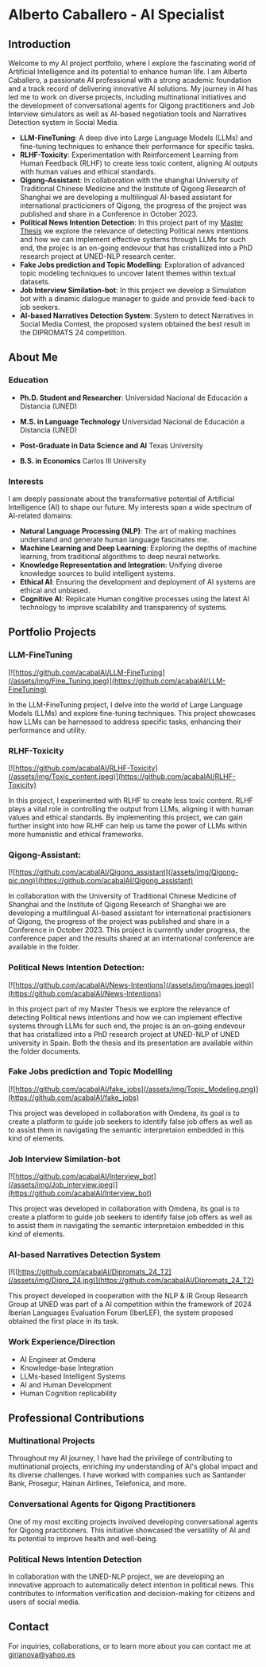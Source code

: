 # Alberto Caballero - AI Specialist

## Introduction

Welcome to my AI project portfolio, where I explore the fascinating world of Artificial Intelligence and its potential to enhance human life. I am Alberto Caballero, a passionate AI professional with a strong academic foundation and a track record of delivering innovative AI solutions. My journey in AI has led me to work on diverse projects, including multinational initiatives and the development of conversational agents for Qigong practitioners and Job Interview simulators as well as AI-based negotiation tools and Narratives Detection system in Social Media.

- **LLM-FineTuning**: A deep dive into Large Language Models (LLMs) and fine-tuning techniques to enhance their performance for specific tasks.
- **RLHF-Toxicity**: Experimentation with Reinforcement Learning from Human Feedback (RLHF) to create less toxic content, aligning AI outputs with human values and ethical standards.
- **Qigong-Assistant**: In collaboration with the shanghai University of Traditional Chinese Medicine and the Institute of Qigong Research of Shanghai we are developing a multilingual AI-based assistant for international practicioners of Qigong, the progress of the project was published and share in a Conference in October 2023.
- **Political News Intention Detection**: In this project part of my [Master Thesis](assets/documents/TFM_CaballeroHinojosaAlberto.pdf) we explore the relevance of detecting Political news intentions and how we can implement effective systems through LLMs for such end, the projec is an on-going endevour that has cristallized into a PhD research project at UNED-NLP research center.
- **Fake Jobs prediction and Topic Modelling**: Exploration of advanced topic modeling techniques to uncover latent themes within textual datasets.
- **Job Interview Similation-bot**: In this project we develop a Simulation bot with a dinamic dialogue manager to guide and provide feed-back to job seekers.
- **AI-based Narratives Detection System**: System to detect Narratives in Social Media Contest, the proposed system obtained the best result in the DIPROMATS 24 competition.

## About Me

### Education

- **Ph.D. Student and Researcher**:
        Universidad Nacional de Educación a Distancia (UNED)

- **M.S. in Language Technology**
        Universidad Nacional de Educación a Distancia (UNED)

- **Post-Graduate in Data Science and AI**
        Texas University

- **B.S. in Economics**
        Carlos III University
        
### Interests

I am deeply passionate about the transformative potential of Artificial Intelligence (AI) to shape our future. My interests span a wide spectrum of AI-related domains:

- **Natural Language Processing (NLP)**: The art of making machines understand and generate human language fascinates me.
- **Machine Learning and Deep Learning**: Exploring the depths of machine learning, from traditional algorithms to deep neural networks.
- **Knowledge Representation and Integration**: Unifying diverse knowledge sources to build intelligent systems.
- **Ethical AI**: Ensuring the development and deployment of AI systems are ethical and unbiased.
- **Cognitive AI**: Replicate Human congitive processes using the latest AI technology to improve scalability and transparency of systems.

## Portfolio Projects

### **LLM-FineTuning**
[![https://github.com/acabalAI/LLM-FineTuning](/assets/img/Fine_Tuning.jpeg)](https://github.com/acabalAI/LLM-FineTuning)

In the LLM-FineTuning project, I delve into the world of Large Language Models (LLMs) and explore fine-tuning techniques. This project showcases how LLMs can be harnessed to address specific tasks, enhancing their performance and utility.


### **RLHF-Toxicity**
[![https://github.com/acabalAI/RLHF-Toxicity](/assets/img/Toxic_content.jpeg)](https://github.com/acabalAI/RLHF-Toxicity)

In this project, I experimented with RLHF to create less toxic content. RLHF plays a vital role in controlling the output from LLMs, aligning it with human values and ethical standards. By implementing this project, we can gain further insight into how RLHF can help us tame the power of LLMs within more humanistic and ethical frameworks.

### **Qigong-Assistant**: 
[![https://github.com/acabalAI/Qigong_assistant](/assets/img/Qigong-pic.png)](https://github.com/acabalAI/Qigong_assistant)

In collaboration with the University of Traditional Chinese Medicine of Shanghai and the Institute of Qigong Research of Shanghai we are developing a multilingual AI-based assistant for international practisioners of Qigong, the progress of the project was published and share in a Conference in October 2023.
This project is currently under progress, the conference paper and the results shared at an international conference are available in the folder.


### **Political News Intention Detection**: 
[![https://github.com/acabalAI/News-Intentions](/assets/img/images.jpeg)](https://github.com/acabalAI/News-Intentions)

In this project part of my Master Thesis we explore the relevance of detecting Political news intentions and how we can implement effective systems through LLMs for such end, the projec is an on-going endevour that has cristallized into a PhD research project at UNED-NLP of UNED university in Spain.
Both the thesis and its presentation are available within the folder documents.

### **Fake Jobs prediction and Topic Modelling**
[![https://github.com/acabalAI/fake_jobs](/assets/img/Topic_Modeling.png)](https://github.com/acabalAI/fake_jobs)

This project was developed in collaboration with Omdena, its goal is to create a platform to guide job seekers to identify false job offers as well as to assist them in navigating the semantic interpretaion embedded in this kind of elements.

### **Job Interview Similation-bot**
[![https://github.com/acabalAI/Interview_bot](/assets/img/Job_interview.jpeg)](https://github.com/acabalAI/Interview_bot)

This project was developed in collaboration with Omdena, its goal is to create a platform to guide job seekers to identify false job offers as well as to assist them in navigating the semantic interpretaion embedded in this kind of elements.



### **AI-based Narratives Detection System**
[![[https://github.com/acabalAI/Dipromats_24_T2](/assets/img/Dipro_24.jpg)](https://github.com/acabalAI/Dipromats_24_T2)

This proyect developed in cooperation with the NLP & IR Group Research Group at UNED was part of a AI competition within the framework of 2024 Iberian Languages Evaluation Forum  (IberLEF), the system proposed obtained the first place in its task.


### Work Experience/Direction

- AI Engineer at Omdena
- Knowledge-base Integration
- LLMs-based Intelligent Systems
- AI and Human Development
- Human Cognition replicability

## Professional Contributions

### Multinational Projects

Throughout my AI journey, I have had the privilege of contributing to multinational projects, enriching my understanding of AI's global impact and its diverse challenges. I have worked with companies such as Santander Bank, Prosegur, Hainan Airlines, Telefonica, and more.

### Conversational Agents for Qigong Practitioners

One of my most exciting projects involved developing conversational agents for Qigong practitioners. This initiative showcased the versatility of AI and its potential to improve health and well-being.

### Political News Intention Detection

In collaboration with the UNED-NLP project, we are developing an innovative approach to automatically detect intention in political news. This contributes to information verification and decision-making for citizens and users of social media.

## Contact

For inquiries, collaborations, or to learn more about you can contact me at girianova@yahoo.es

